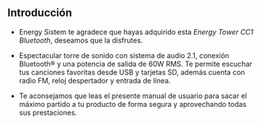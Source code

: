 ## Introducción

* Energy Sistem te agradece que hayas adquirido esta *Energy Tower CC1 Bluetooth*, deseamos que la disfrutes.

* Espectacular torre de sonido con sistema de audio 2.1, conexión Bluetooth® y una potencia de salida de 60W RMS. Te permite escuchar tus canciones favoritas desde USB y tarjetas SD, además cuenta con radio FM, reloj despertador y entrada de línea.

* Te aconsejamos que leas el presente manual de usuario para sacar el máximo partido a tu producto de forma segura y aprovechando todas sus prestaciones.
